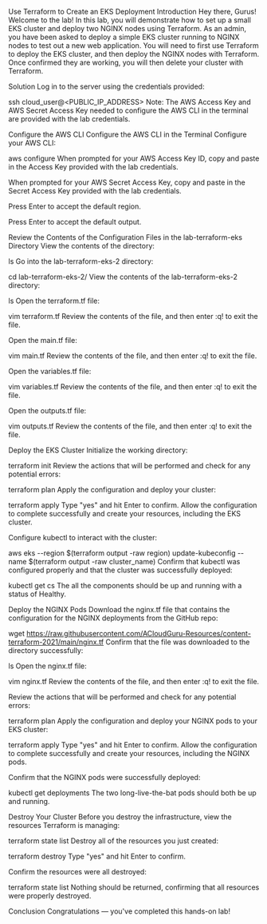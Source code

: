 Use Terraform to Create an EKS Deployment
Introduction
Hey there, Gurus! Welcome to the lab! In this lab, you will demonstrate how to set up a small EKS cluster and deploy two NGINX nodes using Terraform. As an admin, you have been asked to deploy a simple EKS cluster running to NGINX nodes to test out a new web application. You will need to first use Terraform to deploy the EKS cluster, and then deploy the NGINX nodes with Terraform. Once confirmed they are working, you will then delete your cluster with Terraform.

Solution
Log in to the server using the credentials provided:

ssh cloud_user@<PUBLIC_IP_ADDRESS>
Note: The AWS Access Key and AWS Secret Access Key needed to configure the AWS CLI in the terminal are provided with the lab credentials.

Configure the AWS CLI
Configure the AWS CLI in the Terminal
Configure your AWS CLI:

aws configure
When prompted for your AWS Access Key ID, copy and paste in the Access Key provided with the lab credentials.

When prompted for your AWS Secret Access Key, copy and paste in the Secret Access Key provided with the lab credentials.

Press Enter to accept the default region.

Press Enter to accept the default output.

Review the Contents of the Configuration Files in the lab-terraform-eks Directory
View the contents of the directory:

ls
Go into the lab-terraform-eks-2 directory:

cd lab-terraform-eks-2/
View the contents of the lab-terraform-eks-2 directory:

ls
Open the terraform.tf file:

vim terraform.tf
Review the contents of the file, and then enter :q! to exit the file.

Open the main.tf file:

vim main.tf
Review the contents of the file, and then enter :q! to exit the file.

Open the variables.tf file:

vim variables.tf
Review the contents of the file, and then enter :q! to exit the file.

Open the outputs.tf file:

vim outputs.tf
Review the contents of the file, and then enter :q! to exit the file.

Deploy the EKS Cluster
Initialize the working directory:

terraform init
Review the actions that will be performed and check for any potential errors:

terraform plan
Apply the configuration and deploy your cluster:

terraform apply
Type "yes" and hit Enter to confirm. Allow the configuration to complete successfully and create your resources, including the EKS cluster.

Configure kubectl to interact with the cluster:

aws eks --region $(terraform output -raw region) update-kubeconfig --name $(terraform output -raw cluster_name)
Confirm that kubectl was configured properly and that the cluster was successfully deployed:

kubectl get cs
The all the components should be up and running with a status of Healthy.

Deploy the NGINX Pods
Download the nginx.tf file that contains the configuration for the NGINX deployments from the GitHub repo:

wget https://raw.githubusercontent.com/ACloudGuru-Resources/content-terraform-2021/main/nginx.tf
Confirm that the file was downloaded to the directory successfully:

ls
Open the nginx.tf file:

vim nginx.tf
Review the contents of the file, and then enter :q! to exit the file.

Review the actions that will be performed and check for any potential errors:

terraform plan
Apply the configuration and deploy your NGINX pods to your EKS cluster:

terraform apply
Type "yes" and hit Enter to confirm. Allow the configuration to complete successfully and create your resources, including the NGINX pods.

Confirm that the NGINX pods were successfully deployed:

kubectl get deployments
The two long-live-the-bat pods should both be up and running.

Destroy Your Cluster
Before you destroy the infrastructure, view the resources Terraform is managing:

terraform state list
Destroy all of the resources you just created:

terraform destroy
Type "yes" and hit Enter to confirm.

Confirm the resources were all destroyed:

terraform state list
Nothing should be returned, confirming that all resources were properly destroyed.

Conclusion
Congratulations — you've completed this hands-on lab!
